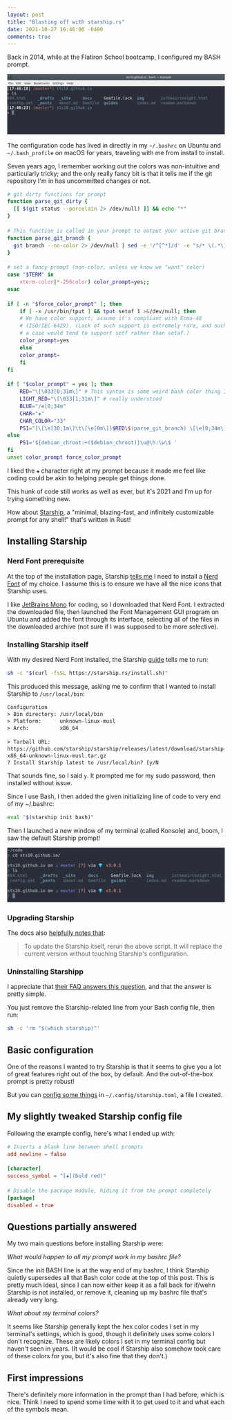 ```yaml
---
layout: post
title: "Blasting off with starship.rs"
date: 2021-10-27 16:46:00 -0400
comments: true
---
```


Back in 2014, while at the Flatiron School bootcamp, I configured my BASH prompt.

![My old BASH prompt](/img/prompt-starship/old-prompt.png)

The configuration code has lived in directly in my `~/.bashrc` on Ubuntu and `~/.bash_profile` on macOS for years, traveling with me from install to install. 

Seven years ago, I remember working out the colors was non-intuitive and particularly tricky; and the only really fancy bit is that it tells me if the git repository I'm in has uncommitted changes or not. 

```bash
# git dirty functions for prompt
function parse_git_dirty {
  [[ $(git status --porcelain 2> /dev/null) ]] && echo "*"
}

# This function is called in your prompt to output your active git branch.
function parse_git_branch {
  git branch --no-color 2> /dev/null | sed -e '/^[^*]/d' -e "s/* \(.*\)/ (\1$(parse_git_dirty))/"
}

# set a fancy prompt (non-color, unless we know we "want" color)
case "$TERM" in
    xterm-color|*-256color) color_prompt=yes;;
esac

if [ -n "$force_color_prompt" ]; then
    if [ -x /usr/bin/tput ] && tput setaf 1 >&/dev/null; then
    # We have color support; assume it's compliant with Ecma-48
    # (ISO/IEC-6429). (Lack of such support is extremely rare, and such
    # a case would tend to support setf rather than setaf.)
    color_prompt=yes
    else
    color_prompt=
    fi
fi

if [ "$color_prompt" = yes ]; then
    RED="\[\033[0;31m\]" # This syntax is some weird bash color thing I never
    LIGHT_RED="\[\033[1;31m\]" # really understood
    BLUE="/e[0;34m"
    CHAR="✚"
    CHAR_COLOR="33"
    PS1="[\[\e[30;1m\]\t\[\e[0m\]]$RED\$(parse_git_branch) \[\e[0;34m\]\W\[\e[0m\]\n\[\e[0;31m\]$CHAR \[\e[0m\]"
else
    PS1='${debian_chroot:+($debian_chroot)}\u@\h:\w\$ '
fi
unset color_prompt force_color_prompt
```

I liked the `✚` character right at my prompt because it made me feel like coding could be akin to helping people get things done.

This hunk of code still works as well as ever, but it's 2021 and I'm up for trying something new. 

How about [Starship](https://starship.rs/), a "minimal, blazing-fast, and infinitely customizable prompt for any shell!" that's written in Rust!

## Installing Starship 

### Nerd Font prerequisite

At the top of the installation page, Starship [tells me](https://starship.rs/guide/#%F0%9F%9A%80-installation) I need to install a [Nerd Font](https://www.nerdfonts.com/font-downloads) of my choice. I assume this is to ensure we have all the nice icons that Starship uses.

I like [JetBrains Mono](https://www.jetbrains.com/lp/mono/) for coding, so I downloaded that Nerd Font. I extracted the downloaded file, then launched the Font Management GUI program on Ubuntu and added the font through its interface, selecting all of the files in the downloaded archive (not sure if I was supposed to be more selective). 

### Installing Starship itself

With my desired Nerd Font installed, the Starship [guide](https://starship.rs/guide/#%F0%9F%9A%80-installation) tells me to run:

```bash
sh -c "$(curl -fsSL https://starship.rs/install.sh)"
```

This produced this message, asking me to confirm that I wanted to install Starship to `/usr/local/bin`:

```text
Configuration
> Bin directory: /usr/local/bin
> Platform:      unknown-linux-musl
> Arch:          x86_64

> Tarball URL: https://github.com/starship/starship/releases/latest/download/starship-x86_64-unknown-linux-musl.tar.gz
? Install Starship latest to /usr/local/bin? [y/N
```

That sounds fine, so I said `y`. It prompted me for my sudo password, then installed without issue. 

Since I use Bash, I then added the given initializing line of code to very end of my ~/.bashrc:

```bash
eval "$(starship init bash)"
```

Then I launched a new window of my terminal (called Konsole) and, boom, I saw the default Starship prompt!

![Out of the box Starship prompt](/img/prompt-starship/out-of-box-starship.png)

### Upgrading Starship

The docs also [helpfully notes that](https://starship.rs/guide/#%F0%9F%9A%80-installation): 

> To update the Starship itself, rerun the above script. It will replace the current version without touching Starship's configuration.

### Uninstalling Starshipp

I appreciate that [their FAQ answers this question](https://starship.rs/faq/#how-do-i-uninstall-starship), and that the answer is pretty simple.

You just remove the Starship-related line from your Bash config file, then run:

```bash
sh -c 'rm "$(which starship)"'
```

## Basic configuration

One of the reasons I wanted to try Starship is that it seems to give you a lot of great features right out of the box, by default. And the out-of-the-box prompt is pretty robust!

But you can [config some things](https://starship.rs/config/#prompt) in `~/.config/starship.toml`, a file I created. 

## My slightly tweaked Starship config file

Following the example config, here's what I ended up with:

```toml
# Inserts a blank line between shell prompts
add_newline = false

[character]  
success_symbol = "[✚](bold red)"     

# Disable the package module, hiding it from the prompt completely
[package]
disabled = true
```

## Questions partially answered

My two main questions before installing Starship were: 

_What would happen to all my prompt work in my bashrc file?_

Since the init BASH line is at the way end of my bashrc, I think Starship quietly supersedes all that Bash color code at the top of this post. This is pretty much ideal, since I can now either keep it as a fall back for if/wehn Starship is not installed, or remove it, cleaning up my bashrc file that's already very long.

_What about my terminal colors?_

It seems like Starship generally kept the hex color codes I set in my terminal's settings, which is good, though it definitely uses some colors I don't recognize. These are likely colors I set in my terminal config but haven't seen in years. (It would be cool if Starship also somehow took care of these colors for you, but it's also fine that they don't.)

## First impressions

There's definitely more information in the prompt than I had before, which is nice. Think I need to spend some time with it to get used to it and what each of the symbols mean.
